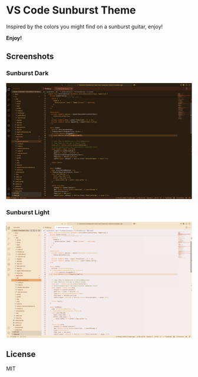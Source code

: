 # VS Code Sunburst Theme

Inspired by the colors you might find on a sunburst guitar, enjoy!

**Enjoy!**

## Screenshots

### Sunburst Dark
!["Sunburst Dark"](https://github.com/crowleaj/vscode-sunburst-theme/raw/master/screenshots/sunburst-dark.png)

### Sunburst Light
!["Sunburst Light"](https://github.com/crowleaj/vscode-sunburst-theme/raw/master/screenshots/sunburst-light.png)

## License

MIT